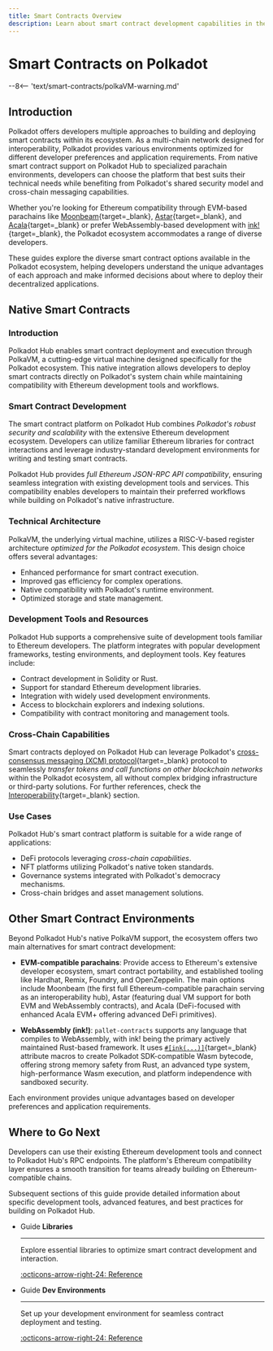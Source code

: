 ```yaml
---
title: Smart Contracts Overview
description: Learn about smart contract development capabilities in the Polkadot ecosystem, either by leveraging Polkadot Hub or other alternatives.
---
```


# Smart Contracts on Polkadot

--8<-- 'text/smart-contracts/polkaVM-warning.md'

## Introduction

Polkadot offers developers multiple approaches to building and deploying smart contracts within its ecosystem. As a multi-chain network designed for interoperability, Polkadot provides various environments optimized for different developer preferences and application requirements. From native smart contract support on Polkadot Hub to specialized parachain environments, developers can choose the platform that best suits their technical needs while benefiting from Polkadot's shared security model and cross-chain messaging capabilities.

Whether you're looking for Ethereum compatibility through EVM-based parachains like [Moonbeam](https://docs.moonbeam.network/){target=\_blank}, [Astar](https://docs.astar.network/){target=\_blank}, and [Acala](https://evmdocs.acala.network/){target=\_blank} or prefer WebAssembly-based development with [ink!](https://use.ink/docs/v5/){target=\_blank}, the Polkadot ecosystem accommodates a range of diverse developers.

These guides explore the diverse smart contract options available in the Polkadot ecosystem, helping developers understand the unique advantages of each approach and make informed decisions about where to deploy their decentralized applications.

## Native Smart Contracts

### Introduction

Polkadot Hub enables smart contract deployment and execution through PolkaVM, a cutting-edge virtual machine designed specifically for the Polkadot ecosystem. This native integration allows developers to deploy smart contracts directly on Polkadot's system chain while maintaining compatibility with Ethereum development tools and workflows.

### Smart Contract Development

The smart contract platform on Polkadot Hub combines _Polkadot's robust security and scalability_ with the extensive Ethereum development ecosystem. Developers can utilize familiar Ethereum libraries for contract interactions and leverage industry-standard development environments for writing and testing smart contracts.

Polkadot Hub provides _full Ethereum JSON-RPC API compatibility_, ensuring seamless integration with existing development tools and services. This compatibility enables developers to maintain their preferred workflows while building on Polkadot's native infrastructure.

### Technical Architecture

PolkaVM, the underlying virtual machine, utilizes a RISC-V-based register architecture _optimized for the Polkadot ecosystem_. This design choice offers several advantages:

- Enhanced performance for smart contract execution.
- Improved gas efficiency for complex operations.
- Native compatibility with Polkadot's runtime environment.
- Optimized storage and state management.

### Development Tools and Resources

Polkadot Hub supports a comprehensive suite of development tools familiar to Ethereum developers. The platform integrates with popular development frameworks, testing environments, and deployment tools. Key features include:

- Contract development in Solidity or Rust.
- Support for standard Ethereum development libraries.
- Integration with widely used development environments.
- Access to blockchain explorers and indexing solutions.
- Compatibility with contract monitoring and management tools.

### Cross-Chain Capabilities

Smart contracts deployed on Polkadot Hub can leverage Polkadot's [cross-consensus messaging (XCM) protocol](/develop/interoperability/intro-to-xcm/){target=\_blank} protocol to seamlessly _transfer tokens and call functions on other blockchain networks_ within the Polkadot ecosystem, all without complex bridging infrastructure or third-party solutions. For further references, check the [Interoperability](/develop/interoperability/){target=\_blank} section.

### Use Cases

Polkadot Hub's smart contract platform is suitable for a wide range of applications:

- DeFi protocols leveraging _cross-chain capabilities_.
- NFT platforms utilizing Polkadot's native token standards.
- Governance systems integrated with Polkadot's democracy mechanisms.
- Cross-chain bridges and asset management solutions.

## Other Smart Contract Environments

Beyond Polkadot Hub's native PolkaVM support, the ecosystem offers two main alternatives for smart contract development:

- **EVM-compatible parachains**: Provide access to Ethereum's extensive developer ecosystem, smart contract portability, and established tooling like Hardhat, Remix, Foundry, and OpenZeppelin. The main options include Moonbeam (the first full Ethereum-compatible parachain serving as an interoperability hub), Astar (featuring dual VM support for both EVM and WebAssembly contracts), and Acala (DeFi-focused with enhanced Acala EVM+ offering advanced DeFi primitives).

- **WebAssembly (ink!)**: `pallet-contracts` supports any language that compiles to WebAssembly, with ink! being the primary actively maintained Rust-based framework. It uses [`#[ink(...)]`](https://use.ink/docs/v5/macros-attributes/){target=\_blank} attribute macros to create Polkadot SDK-compatible Wasm bytecode, offering strong memory safety from Rust, an advanced type system, high-performance Wasm execution, and platform independence with sandboxed security.


Each environment provides unique advantages based on developer preferences and application requirements.

## Where to Go Next

Developers can use their existing Ethereum development tools and connect to Polkadot Hub's RPC endpoints. The platform's Ethereum compatibility layer ensures a smooth transition for teams already building on Ethereum-compatible chains.

Subsequent sections of this guide provide detailed information about specific development tools, advanced features, and best practices for building on Polkadot Hub.

<div class="grid cards" markdown>

-   <span class="badge guide">Guide</span> __Libraries__

    ---

    Explore essential libraries to optimize smart contract development and interaction.

    [:octicons-arrow-right-24: Reference](/develop/smart-contracts/libraries/)

-   <span class="badge guide">Guide</span> __Dev Environments__

    ---

    Set up your development environment for seamless contract deployment and testing.

    [:octicons-arrow-right-24: Reference](/develop/smart-contracts/dev-environments/)

</div>